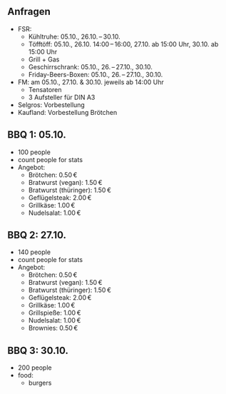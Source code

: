 ## Anfragen

- FSR:
  - Kühltruhe: 05.10., 26.10. – 30.10.
  - Töfftöff: 05.10., 26.10. 14:00 – 16:00, 27.10. ab 15:00 Uhr, 30.10. ab 15:00 Uhr
  - Grill + Gas
  - Geschirrschrank: 05.10., 26. – 27.10., 30.10.
  - Friday-Beers-Boxen: 05.10., 26. – 27.10., 30.10.
- FM: am 05.10., 27.10. & 30.10. jeweils ab 14:00 Uhr
  - Tensatoren
  - 3 Aufsteller für DIN A3
- Selgros: Vorbestellung
- Kaufland: Vorbestellung Brötchen


## BBQ 1: 05.10.

- 100 people
- count people for stats
- Angebot:
  - Brötchen: 0.50 €
  - Bratwurst (vegan): 1.50 €
  - Bratwurst (thüringer): 1.50 €
  - Geflügelsteak: 2.00 €
  - Grillkäse: 1.00 €
  - Nudelsalat: 1.00 €


## BBQ 2: 27.10.

- 140 people
- count people for stats
- Angebot:
  - Brötchen: 0.50 €
  - Bratwurst (vegan): 1.50 €
  - Bratwurst (thüringer): 1.50 €
  - Geflügelsteak: 2.00 €
  - Grillkäse: 1.00 €
  - Grillspieße: 1.00 €
  - Nudelsalat: 1.00 €
  - Brownies: 0.50 €


## BBQ 3: 30.10.

- 200 people
- food:
  - burgers
